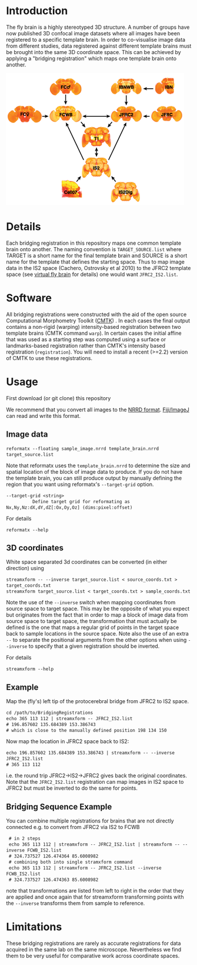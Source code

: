 Introduction
============
The fly brain is a highly stereotyped 3D structure.  A number of groups have now published 3D confocal image datasets where all images have been registered to a specific template brain. In order to co-visualise image data from different studies, data registered against different template brains must be brought into the same 3D coordinate space. This can be achieved by applying a "bridging registration" which maps one template brain onto another.

![bridgingregistrations](doc/brains_and_bridges_lowres.png)

Details
=======
Each bridging registration in this repository maps one common template brain onto another. The naming convention is `TARGET_SOURCE.list` where TARGET is a short name for the final template brain and SOURCE is a short name for the template that defines the starting space. Thus to map image data in the IS2 space (Cachero, Ostrovsky et al 2010) to the JFRC2 template space (see [virtual fly brain](http://www.virtualflybrain.org) for details) one would want `JFRC2_IS2.list`. 

Software
========
All bridging registrations were constructed with the aid of the open source Computational Morphometry Toolkit ([CMTK](http://www.nitrc.org/projects/cmtk/)) . In each cases the final output contains a non-rigid (warping) intensity-based registration between two template brains (CMTK command `warp`). In certain cases the initial affine that was used as a starting step was computed using a surface or landmarks-based registration rather than CMTK's intensity based registration (`registration`).  You will need to install a recent (>=2.2) version of CMTK to use these registrations.

Usage
=====

First download (or git clone) this repository

We recommend that you convert all images to the [NRRD format](http://teem.sourceforge.net/nrrd/). [Fiji/ImageJ](http://fiji.sc) can read and write this format.

Image data
----------

    reformatx --floating sample_image.nrrd template_brain.nrrd target_source.list

Note that reformatx uses the `template_brain.nrrd` to determine the size and spatial location of the block of image data to produce. If you do not have the template brain, you can still produce output by manually defining the region that you want using reformatx's `--target-grid` option. 

    --target-grid <string>
              Define target grid for reformating as Nx,Ny,Nz:dX,dY,dZ[:Ox,Oy,Oz] (dims:pixel:offset)

For details

    reformatx --help

3D coordinates
--------------

White space separated 3d coordinates can be converted (in either direction) using 

    streamxform -- --inverse target_source.list < source_coords.txt > target_coords.txt
    streamxform target_source.list < target_coords.txt > sample_coords.txt

Note the use of the `--inverse` switch when mapping coordinates from source space to target space. This may be the opposite of what you expect but originates from the fact that in order to map a block of image data from source space to target space, the transformation that must actually be defined is the one that maps a regular grid of points in the target space back to sample locations in the source space. Note also the use of an extra `--` to separate the positional arguments from the other options when using `--inverse` to specify that a given registration should be inverted.

For details

    streamxform --help

Example
-------
Map the (fly's) left tip of the protocerebral bridge from JFRC2 to IS2 space.

    cd /path/to/BridgingRegistrations
    echo 365 113 112 | streamxform -- JFRC2_IS2.list
    # 196.857602 135.684389 153.386743 
    # which is close to the manually defined position 198 134 150

Now map the location in JFRC2 space back to IS2:

    echo 196.857602 135.684389 153.386743 | streamxform -- --inverse JFRC2_IS2.list
    # 365 113 112

i.e. the round trip JFRC2->IS2->JFRC2 gives back the original coordinates. Note that the `JFRC2_IS2.list` registration can map images in IS2 space to JFRC2 but must be inverted to do the same for points. 

Bridging Sequence Example
-------------------------
You can combine multiple registrations for brains that are not directly connected e.g. to convert from JFRC2 via IS2 to FCWB

     # in 2 steps
     echo 365 113 112 | streamxform -- JFRC2_IS2.list | streamxform -- --inverse FCWB_IS2.list
     # 324.737527 126.474364 85.6008982
     # combining both into single stramxform command
     echo 365 113 112 | streamxform -- JFRC2_IS2.list --inverse FCWB_IS2.list 
     # 324.737527 126.474363 85.6008982 

note that transformations are listed from left to right in the order that they are applied and once again that for streamxform transforming points with the `--inverse` transforms them from sample to reference.

Limitations
===========
These bridging registrations are rarely as accurate registrations for data acquired in the same lab on the same microscope. Nevertheless we find them to be very useful for comparative work across coordinate spaces.
